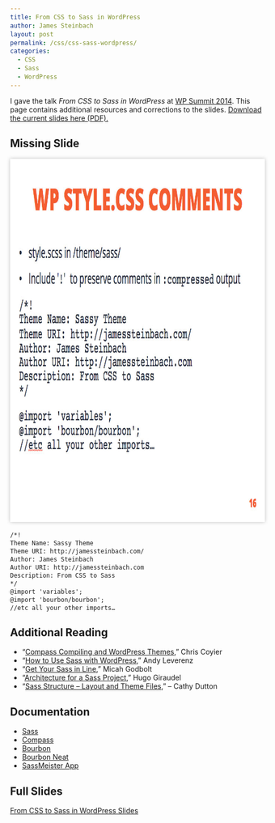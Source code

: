 ```yaml
---
title: From CSS to Sass in WordPress
author: James Steinbach
layout: post
permalink: /css/css-sass-wordpress/
categories:
  - CSS
  - Sass
  - WordPress
---
```

I gave the talk *From CSS to Sass in WordPress* at <a title="WP Summit 2014" href="http://environmentsforhumans.com/2014/wp-summit/" target="_blank">WP Summit 2014</a>. This page contains additional resources and corrections to the slides. [Download the current slides here (PDF).][1]

## Missing Slide

[<img class="aligncenter wp-image-1221 size-full" src="/images/missing-slide.jpg" alt="WP style.css Comments" width="958" height="718" style="box-shadow: 0 0 .5em rgba(0,0,0,.25);"/>][2]

    /*!
    Theme Name: Sassy Theme
    Theme URI: http://jamessteinbach.com/
    Author: James Steinbach
    Author URI: http://jamessteinbach.com
    Description: From CSS to Sass
    */
    @import 'variables';
    @import 'bourbon/bourbon';
    //etc all your other imports…

## Additional Reading

  * “<a title="Compass Compiling and WordPress Themes" href="http://css-tricks.com/compass-compiling-and-wordpress-themes/" target="_blank">Compass Compiling and WordPress Themes</a>,” Chris Coyier
  * “<a title="How to Use Sass with WordPress" href="http://www.elegantthemes.com/blog/tips-tricks/how-to-use-sass-with-wordpress-a-step-by-step-guide" target="_blank">How to Use Sass with WordPress</a>,” Andy Leverenz
  * “<a title="Get Your Sass in Line" href="http://www.godbolt.me/blog/get-your-sass-in-line.html" target="_blank">Get Your Sass in Line</a>,” Micah Godbolt
  * “<a title="Architecture for a Sass Project" href="http://www.sitepoint.com/architecture-sass-project/" target="_blank">Architecture for a Sass Project</a>,” Hugo Giraudel
  * “<a title="Sass Structure - Layout and Theme Files" href="http://www.cathydutton.co.uk/news/sass-structure-layout-and-theme-files" target="_blank">Sass Structure &#8211; Layout and Theme Files</a>,” &#8211; Cathy Dutton

## Documentation

  * <a title="Sass Documentation" href="http://sass-lang.com/" target="_blank">Sass</a>
  * <a title="Compass Documentation" href="http://compass-style.org/" target="_blank">Compass</a>
  * <a title="Bourbon Documentation" href="http://bourbon.io/docs/" target="_blank">Bourbon</a>
  * <a title="Bourbon Neat Documentation" href="http://neat.bourbon.io/docs/" target="_blank">Bourbon Neat</a>
  * <a title="SassMeister App" href="http://sassmeister.com/" target="_blank">SassMeister App</a>

## Full Slides

[From CSS to Sass in WordPress Slides][1]

 [1]: /images/CSS-Sass-WP.pdf "From CSS to Sass in WordPress Slides"
 [2]: /images/missing-slide.jpg